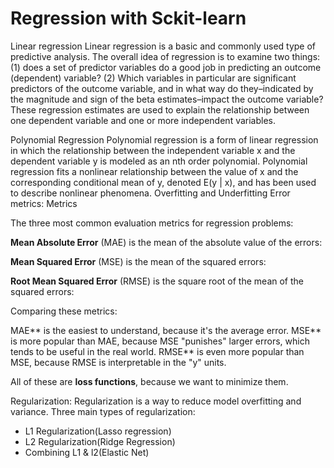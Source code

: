 # Regression with Sckit-learn

Linear regression
Linear regression is a basic and commonly used type of predictive analysis.  The overall idea of regression is to examine two things: (1) does a set of predictor variables do a good job in predicting an outcome (dependent) variable?  (2) Which variables in particular are significant predictors of the outcome variable, and in what way do they–indicated by the magnitude and sign of the beta estimates–impact the outcome variable?  These regression estimates are used to explain the relationship between one dependent variable and one or more independent variables. 


Polynomial Regression
Polynomial regression is a form of linear regression in which the relationship between the independent variable x and the dependent variable y is modeled as an nth order polynomial. Polynomial regression fits a nonlinear relationship between the value of x and the corresponding conditional mean of y, denoted E(y | x), and has been used to describe nonlinear phenomena.
Overfitting and Underfitting
Error metrics:
Metrics


The three most common evaluation metrics for regression problems:

**Mean Absolute Error** (MAE) is the mean of the absolute value of the errors:

**Mean Squared Error** (MSE) is the mean of the squared errors:

**Root Mean Squared Error** (RMSE) is the square root of the mean of the squared errors:

Comparing these metrics:

MAE** is the easiest to understand, because it's the average error.
MSE** is more popular than MAE, because MSE "punishes" larger errors, which tends to be useful in the real world.
RMSE** is even more popular than MSE, because RMSE is interpretable in the "y" units.

All of these are **loss functions**, because we want to minimize them.


Regularization:
Regularization is a way to reduce model overfitting and variance.
Three main types of regularization: 

- L1 Regularization(Lasso regression)
- L2 Regularization(Ridge Regression)
- Combining L1 & l2(Elastic Net)
